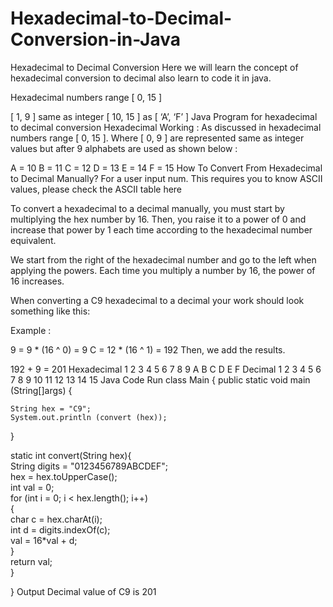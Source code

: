 # Hexadecimal-to-Decimal-Conversion-in-Java

Hexadecimal to Decimal Conversion
Here we will learn the concept of hexadecimal conversion to decimal also learn to code it in java.

Hexadecimal numbers range [ 0, 15 ]

[ 1, 9 ] same as integer
[ 10, 15 ] as [ ‘A’,  ‘F’ ] 
Java Program for hexadecimal to decimal conversion
Hexadecimal Working :
As discussed in hexadecimal numbers range [ 0, 15 ]. Where [ 0, 9 ] are represented same as integer values but after 9 alphabets are used as shown below :

A = 10
B = 11
C = 12
D = 13
E = 14
F = 15
How To Convert From Hexadecimal to Decimal Manually?
For a user input num. This requires you to know ASCII values, please check the ASCII table here 

To convert a hexadecimal to a decimal manually, you must start by multiplying the hex number by 16. Then, you raise it to a power of 0 and increase that power by 1 each time according to the hexadecimal number equivalent.

We start from the right of the hexadecimal number and go to the left when applying the powers. Each time you multiply a number by 16, the power of 16 increases.

When converting a C9 hexadecimal to a decimal your work should look something like this:

Example :

9 = 9 * (16 ^ 0) = 9
C = 12 * (16 ^ 1) = 192
Then, we add the results.

192 + 9 = 201 
Hexadecimal	1	2	3	4	5	6	7	8	9	A	B	C	D	E	F
Decimal	1	2	3	4	5	6	7	8	9	10	11	12	13	14	15
Java Code
Run
class Main
{
  public static void main (String[]args)
  {

    String hex = "C9";
    System.out.println (convert (hex));
  }
  
  static int convert(String hex){  
    String digits = "0123456789ABCDEF";  
             hex = hex.toUpperCase();  
             int val = 0;  
             for (int i = 0; i < hex.length(); i++)  
             {  
                 char c = hex.charAt(i);  
                 int d = digits.indexOf(c);  
                 val = 16*val + d;  
             }  
             return val;  
  }  

}
Output
Decimal value of C9 is 201
